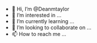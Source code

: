 - 👋 Hi, I’m @Deanmtaylor
- 👀 I’m interested in ...
- 🌱 I’m currently learning ...
- 💞️ I’m looking to collaborate on ...
- 📫 How to reach me ...


